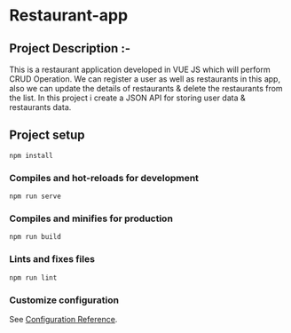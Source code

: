 # Restaurant-app
## Project Description :-
This is a restaurant application developed in VUE JS  which will perform CRUD Operation. We can register a user as well as restaurants in this app, also we can update the details of restaurants & delete the restaurants from the list. In this project i create a JSON API for storing user data & restaurants data.

## Project setup
```
npm install
```

### Compiles and hot-reloads for development
```
npm run serve
```

### Compiles and minifies for production
```
npm run build
```

### Lints and fixes files
```
npm run lint
```

### Customize configuration
See [Configuration Reference](https://cli.vuejs.org/config/).
